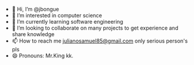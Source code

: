 - 👋 Hi, I’m @jbongue
- 👀 I’m interested in computer science 
- 🌱 I’m currently learning software engineering 
- 💞️ I’m looking to collaborate on many projects to get experience and share knowledge 
- 📫 How to reach me julianosamuel85@gmail.com only serious person's pls
- 😄 Pronouns: Mr.King kk.

<!---
jbongue/jbongue is a ✨ special ✨ repository because its `README.md` (this file) appears on your GitHub profile.
You can click the Preview link to take a look at your changes.
--->
